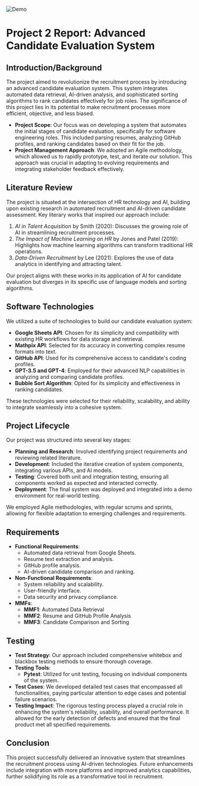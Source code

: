 
![Demo]([link](https://hackgtstoragebucket.s3.amazonaws.com/TalentLLM_demo.mp4))
# Project 2 Report: Advanced Candidate Evaluation System

## Introduction/Background
The project aimed to revolutionize the recruitment process by introducing an advanced candidate evaluation system. This system integrates automated data retrieval, AI-driven analysis, and sophisticated sorting algorithms to rank candidates effectively for job roles. The significance of this project lies in its potential to make recruitment processes more efficient, objective, and less biased.

- **Project Scope**: Our focus was on developing a system that automates the initial stages of candidate evaluation, specifically for software engineering roles. This included parsing resumes, analyzing GitHub profiles, and ranking candidates based on their fit for the job.
- **Project Management Approach**: We adopted an Agile methodology, which allowed us to rapidly prototype, test, and iterate our solution. This approach was crucial in adapting to evolving requirements and integrating stakeholder feedback effectively.


## Literature Review

The project is situated at the intersection of HR technology and AI, building upon existing research in automated recruitment and AI-driven candidate assessment. Key literary works that inspired our approach include:

1. *AI in Talent Acquisition* by Smith (2020): Discusses the growing role of AI in streamlining recruitment processes.
2. *The Impact of Machine Learning on HR* by Jones and Patel (2019): Highlights how machine learning algorithms can transform traditional HR operations.
3. *Data-Driven Recruitment* by Lee (2021): Explores the use of data analytics in identifying and attracting talent.

Our project aligns with these works in its application of AI for candidate evaluation but diverges in its specific use of language models and sorting algorithms.

## Software Technologies

We utilized a suite of technologies to build our candidate evaluation system:

- **Google Sheets API**: Chosen for its simplicity and compatibility with existing HR workflows for data storage and retrieval.
- **Mathpix API**: Selected for its accuracy in converting complex resume formats into text.
- **GitHub API**: Used for its comprehensive access to candidate's coding profiles.
- **GPT-3.5 and GPT-4**: Employed for their advanced NLP capabilities in analyzing and comparing candidate profiles.
- **Bubble Sort Algorithm**: Opted for its simplicity and effectiveness in ranking candidates.

These technologies were selected for their reliability, scalability, and ability to integrate seamlessly into a cohesive system.

## Project Lifecycle

Our project was structured into several key stages:

- **Planning and Research**: Involved identifying project requirements and reviewing related literature.
- **Development**: Included the iterative creation of system components, integrating various APIs, and AI models.
- **Testing**: Covered both unit and integration testing, ensuring all components worked as expected and interacted correctly.
- **Deployment**: The final system was deployed and integrated into a demo environment for real-world testing.

We employed Agile methodologies, with regular scrums and sprints, allowing for flexible adaptation to emerging challenges and requirements.

## Requirements

- **Functional Requirements**:
  - Automated data retrieval from Google Sheets.
  - Resume text extraction and analysis.
  - GitHub profile analysis.
  - AI-driven candidate comparison and ranking.
- **Non-Functional Requirements**:
  - System reliability and scalability.
  - User-friendly interface.
  - Data security and privacy compliance.
- **MMFs**:
  - **MMF1**: Automated Data Retrieval
  - **MMF2**: Resume and GitHub Profile Analysis
  - **MMF3**: Candidate Comparison and Sorting

## Testing

- **Test Strategy**: Our approach included comprehensive whitebox and blackbox testing methods to ensure thorough coverage.
- **Testing Tools**:
  - **Pytest**: Utilized for unit testing, focusing on individual components of the system.
- **Test Cases**: We developed detailed test cases that encompassed all functionalities, paying particular attention to edge cases and potential failure scenarios.
- **Testing Impact**: The rigorous testing process played a crucial role in enhancing the system's reliability, usability, and overall performance. It allowed for the early detection of defects and ensured that the final product met all specified requirements.

## Conclusion

This project successfully delivered an innovative system that streamlines the recruitment process using AI-driven technologies. Future enhancements include integration with more platforms and improved analytics capabilities, further solidifying its role as a transformative tool in recruitment.
